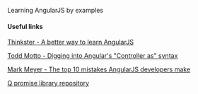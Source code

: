 Learning AngularJS by examples

#### Useful links
[Thinkster - A better way to learn AngularJS](https://thinkster.io/a-better-way-to-learn-angularjs)

[Todd Motto - Digging into Angular's "Controller as" syntax](https://toddmotto.com/digging-into-angulars-controller-as-syntax/)

[Mark Meyer - The top 10 mistakes AngularJS developers make](https://www.airpair.com/angularjs/posts/top-10-mistakes-angularjs-developers-make)

[Q promise library repository](https://github.com/kriskowal/q)
